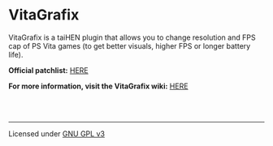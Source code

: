 # VitaGrafix
VitaGrafix is a taiHEN plugin that allows you to change resolution and FPS cap of PS Vita games (to get better visuals, higher FPS or longer battery life).

**Official patchlist:** [HERE](https://github.com/Electry/VitaGrafixPatchlist)

**For more information, visit the VitaGrafix wiki:** [HERE](https://github.com/Electry/VitaGrafix/wiki)

<br>
<br>

_____

Licensed under [GNU GPL v3](https://github.com/Electry/VitaGrafix/blob/master/LICENSE.md)
